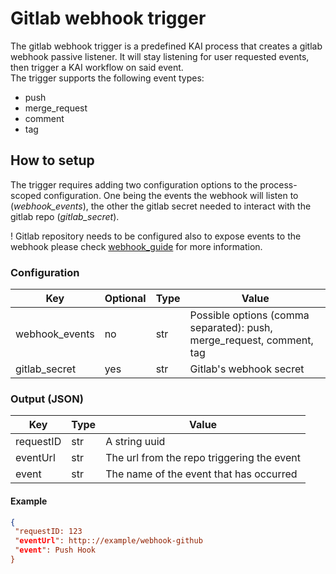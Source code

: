 # Gitlab webhook trigger

The gitlab webhook trigger is a predefined KAI process that creates a gitlab webhook passive listener. It will stay listening for user requested events, then trigger a KAI workflow on said event.  
The trigger supports the following event types:

- push
- merge_request
- comment
- tag

## How to setup

The trigger requires adding two configuration options to the process-scoped configuration.
One being the events the webhook will listen to (_webhook_events_), the other the gitlab secret needed to interact with the gitlab repo (_gitlab_secret_).

! Gitlab repository needs to be configured also to expose events to the webhook please check [webhook_guide](https://docs.gitlab.com/ee/user/project/integrations/webhooks.html) for more information.

### Configuration

| Key            | Optional  | Type | Value                                                                                         |
|----------------|-----------|------|-----------------------------------------------------------------------------------------------|
| webhook_events | no        | str  | Possible options (comma separated): push, merge_request, comment, tag   |
| gitlab_secret  | yes       | str  | Gitlab's webhook secret |

### Output (JSON)

| Key       | Type | Value                                                                  |
|-----------|------|------------------------------------------------------------------------|
| requestID | str  | A string uuid                                                          |
| eventUrl  | str  | The url from the repo triggering the event                             |
| event     | str  | The name of the event that has occurred                                |

#### Example

```json
{
 "requestID: 123
 "eventUrl": http:://example/webhook-github
 "event": Push Hook
}
```
